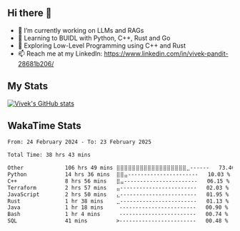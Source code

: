 ## Hi there 👋

- 🔭 I’m currently working on LLMs and RAGs
- 🌱 Learning to BUIDL with Python, C++, Rust and Go 
- 🤔 Exploring Low-Level Programming using C++ and Rust 
- 📫 Reach me at my LinkedIn: https://www.linkedin.com/in/vivek-pandit-28681b206/

## My Stats
[![Vivek's GitHub stats](https://github-readme-stats.vercel.app/api?username=ipanditi&show_icons=true&theme=dark)](https://ipanditi.github.io/)

## WakaTime Stats
<!--START_SECTION:waka-->

```txt
From: 24 February 2024 - To: 23 February 2025

Total Time: 38 hrs 43 mins

Other             106 hrs 49 mins ⣿⣿⣿⣿⣿⣿⣿⣿⣿⣿⣿⣿⣿⣿⣿⣿⣿⣿⣀------   73.40 %
Python            14 hrs 36 mins  ⣿⣿⣤----------------------   10.03 %
C++               8 hrs 56 mins   ⣿⣤-----------------------   06.15 %
Terraform         2 hrs 57 mins   ⣤------------------------   02.03 %
JavaScript        2 hrs 50 mins   ⣄------------------------   01.95 %
Rust              1 hr 38 mins    ⣀------------------------   01.13 %
Java              1 hr 18 mins     ------------------------   00.90 %
Bash              1 hr 4 mins      ------------------------   00.74 %
SQL               41 mins         >------------------------   00.48 %
```

<!--END_SECTION:waka-->


